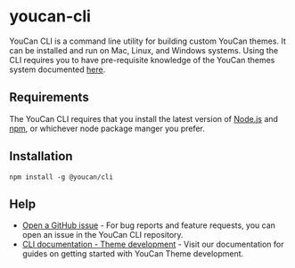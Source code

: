 # youcan-cli

YouCan CLI is a command line utility for building custom YouCan themes. It can be installed and run on Mac, Linux, and Windows systems. Using the CLI requires you to have pre-requisite knowledge of the YouCan themes system documented [here](https://developer.youcan.shop/).

## Requirements

The YouCan CLI requires that you install the latest version of [Node.js](https://nodejs.org/en/download/) and [npm](https://docs.npmjs.com/getting-started), or whichever node package manger you prefer.

## Installation

```shell
npm install -g @youcan/cli
```

## Help

- [Open a GitHub issue](https://github.com/youcan-shop/youcan-cli/issues) - For bug reports and feature requests, you can open an issue in the YouCan CLI repository.
- [CLI documentation - Theme development](https://developer.youcan.shop/themes/cli/introduction.html) - Visit our documentation for guides on getting started with YouCan Theme development.
